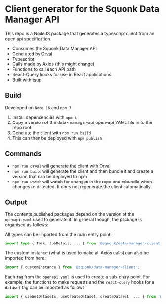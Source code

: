 # Client generator for the Squonk Data Manager API

This repo is a NodeJS package that generates a typescript client from an open api specification.

- Consumes the Squonk Data Manager API
- Generated by [Orval](https://orval.dev)
- Typescript
- Calls made by Axios (this might change)
- Functions to call each API path
- React-Query hooks for use in React applications
- Built with [tsup](https://tsup.egoist.sh/)

## Build

Developed on `Node 16` and `npm 7`


1. Install dependencies with `npm i`
2. Copy a version of the data-manager-api open-api YAML file in to the repo root
3. Generate the client with `npm run build`
4. This can then be deployed with `npm publish`


## Commands

- `npm run orval` will generate the client with Orval
- `npm run build` will generate the client and then bundle it and create a version that can be deployed to npm
- `npm run watch` will watch for changes in the repo and rebundle when changes re detected. It does not regenerate the client automatically.

## Output

The contents published packages depend on the version of the `openapi.yaml` used to generate it. In general though, the package is organised as follows:

All types can be imported from the main entry point:
```ts
import type { Task, JobDetail, ... } from '@squonk/data-manager-client';
```

The custom instance (what is used to make all Axios calls) can also be imported from here:

```ts
import { customInstance } from '@squonk/data-manager-client';
```

Each `tag` from the `openapi.yaml` is used to create a sub-entry point. For example, the functions to make requests and the `react-query` hooks for a `dataset` tag can be imported as follows:

```ts
import { useGetDatasets, useCreateDataset, createDataset, ... } from '@squonk/data-manager-client/dataset';
```
